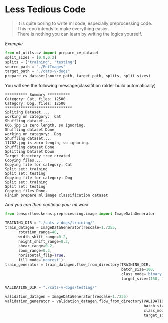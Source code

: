 # Less Tedious Code

> It is quite boring to write ml code, especially preprocessing code.   
> This repo intends to make everything easier.   
> There is nothing you can learn by writing the logics yourself.

*Example*
```python
from ml_utils.cv import prepare_cv_dataset
split_sizes = [0.8,0.2]
splits = ['training', 'testing']
source_path = "./PetImages"
target_path = "./cats-v-dogs"
prepare_cv_dataset(source_path, target_path, splits, split_sizes)
```

You will see the following message(classifition rolder build automatically)
```
********** Summary **********
Category: Cat, files: 12500
Category: Dog, files: 12500
******************************
Spliting Dataset....
working on category:  Cat
Shuffling dataset....
666.jpg is zero length, so ignoring.
Shuffling dataset Done
working on category:  Dog
Shuffling dataset....
11702.jpg is zero length, so ignoring.
Shuffling dataset Done
Splitting Dataset Down
Target directory tree created
Copying files....
Copying file for category: Cat
Split set: training
Split set: testing
Copying file for category: Dog
Split set: training
Split set: testing
Copying files Done.
Finish prepare ml image classification dataset
```

*And you can then continue your ml work*
```python
from tensorflow.keras.preprocessing.image import ImageDataGenerator

TRAINING_DIR = "./cats-v-dogs/training/"
train_datagen = ImageDataGenerator(rescale=1./255,
      rotation_range=40,
      width_shift_range=0.2,
      height_shift_range=0.2,
      shear_range=0.2,
      zoom_range=0.2,
      horizontal_flip=True,
      fill_mode='nearest')
train_generator = train_datagen.flow_from_directory(TRAINING_DIR,
                                                    batch_size=100,
                                                    class_mode='binary',
                                                    target_size=(150, 150))

VALIDATION_DIR = "./cats-v-dogs/testing/"

validation_datagen = ImageDataGenerator(rescale=1./255)
validation_generator = validation_datagen.flow_from_directory(VALIDATION_DIR,
                                                              batch_size=100,
                                                              class_mode='binary',
                                                              target_size=(150, 150))
```
